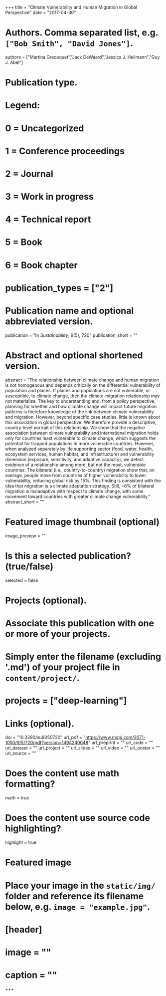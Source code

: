 +++
title = "Climate Vulnerability and Human Migration in Global Perspective"
date = "2017-04-30"

# Authors. Comma separated list, e.g. `["Bob Smith", "David Jones"]`.
authors = ["Martina Grecequet","Jack DeWaard","Jessica J. Hellmann","Guy J. Abel"]

# Publication type.
# Legend:
# 0 = Uncategorized
# 1 = Conference proceedings
# 2 = Journal
# 3 = Work in progress
# 4 = Technical report
# 5 = Book
# 6 = Book chapter
# publication_types = ["2"]

# Publication name and optional abbreviated version.
publication = "In *Sustainability*, 9(5), 720"
publication_short = ""

# Abstract and optional shortened version.
abstract = "The relationship between climate change and human migration is not homogenous and depends critically on the differential vulnerability of population and places. If places and populations are not vulnerable, or susceptible, to climate change, then the climate-migration relationship may not materialize. The key to understanding and, from a policy perspective, planning for whether and how climate change will impact future migration patterns is therefore knowledge of the link between climate vulnerability and migration. However, beyond specific case studies, little is known about this association in global perspective. We therefore provide a descriptive, country-level portrait of this relationship. We show that the negative association between climate vulnerability and international migration holds only for countries least vulnerable to climate change, which suggests the potential for trapped populations in more vulnerable countries. However, when analyzed separately by life supporting sector (food, water, health, ecosystem services, human habitat, and infrastructure) and vulnerability dimension (exposure, sensitivity, and adaptive capacity), we detect evidence of a relationship among more, but not the most, vulnerable countries. The bilateral (i.e., country-to-country) migration show that, on average, people move from countries of higher vulnerability to lower vulnerability, reducing global risk by 15%. This finding is consistent with the idea that migration is a climate adaptation strategy. Still, ~6% of bilateral migration is maladaptive with respect to climate change, with some movement toward countries with greater climate change vulnerability."
abstract_short = ""

# Featured image thumbnail (optional)
image_preview = ""

# Is this a selected publication? (true/false)
selected = false

# Projects (optional).
#   Associate this publication with one or more of your projects.
#   Simply enter the filename (excluding '.md') of your project file in `content/project/`.
# projects = ["deep-learning"]

# Links (optional).
doi = "10.3390/su9050720"
url_pdf = "https://www.mdpi.com/2071-1050/9/5/720/pdf?version=1494240048"
url_preprint = ""
url_code = ""
url_dataset = ""
url_project = ""
url_slides = ""
url_video = ""
url_poster = ""
url_source = ""

# Does the content use math formatting?
math = true

# Does the content use source code highlighting?
highlight = true

# Featured image
# Place your image in the `static/img/` folder and reference its filename below, e.g. `image = "example.jpg"`.
# [header]
# image = ""
# caption = ""

+++

<div style="display:inline-block; vertical-align:top">
   <div data-doi="10.3390/su9050720" data-badge-type='medium-donut' class='altmetric-embed' data-hide-no-mentions="true" data-badge-popover='right' ></div>
  </div>
<div style="display: inline-block">
   <div data-doi="10.3390/su9050720" class="__dimensions_badge_embed__" data-hide-zero-citations="true"></div>
</div>


